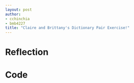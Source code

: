 ```yaml
---
layout: post
author:
- cchinchia
- bmb4227
title: "Claire and Brittany's Dictionary Pair Exercise!"
---
```

# Reflection

# Code
